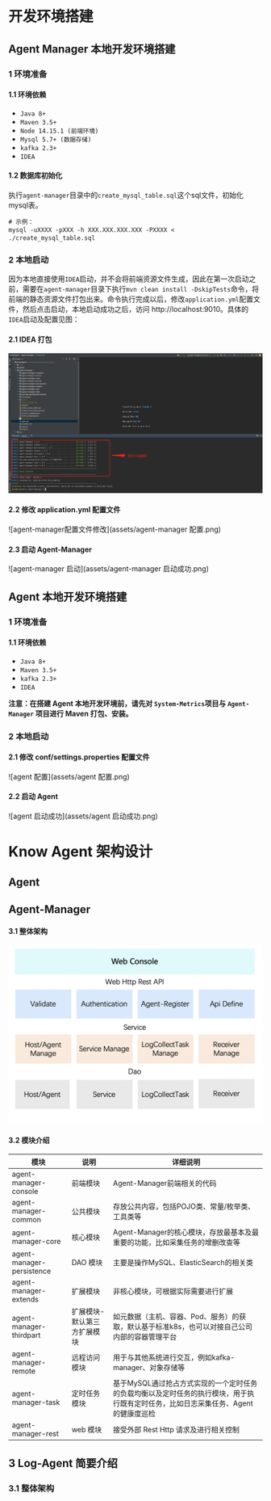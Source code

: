 # 开发环境搭建

## Agent Manager 本地开发环境搭建

### 1 环境准备

#### 1.1 环境依赖

- `Java 8+`
- `Maven 3.5+`
- `Node 14.15.1 (前端环境)`
- `Mysql 5.7+ (数据存储)`
- `kafka 2.3+`
- `IDEA`

#### 1.2 数据库初始化

​	执行`agent-manager`目录中的`create_mysql_table.sql`这个sql文件，初始化mysql表。

```
# 示例：
mysql -uXXXX -pXXX -h XXX.XXX.XXX.XXX -PXXXX < ./create_mysql_table.sql
```

### 2 本地启动

​	因为本地直接使用`IDEA`启动，并不会将前端资源文件生成，因此在第一次启动之前，需要在`agent-manager`目录下执行`mvn clean install -DskipTests`命令，将前端的静态资源文件打包出来。命令执行完成以后，修改`application.yml`配置文件，然后点击启动，本地启动成功之后，访问 http://localhost:9010。具体的`IDEA`启动及配置见图：

#### **2.1 IDEA 打包**

![agent-manager IDEA 打包](assets/agent-manager打包.png)

#### **2.2 修改 application.yml 配置文件**

![agent-manager配置文件修改](assets/agent-manager 配置.png)

#### **2.3 启动 Agent-Manager**

![agent-manager 启动](assets/agent-manager 启动成功.png)

## Agent 本地开发环境搭建

### 1 环境准备

#### 1.1 环境依赖

- `Java 8+`
- `Maven 3.5+`
- `kafka 2.3+`
- `IDEA`

**注意：在搭建 Agent 本地开发环境前，请先对 `System-Metrics`项目与 `Agent-Manager` 项目进行 Maven 打包、安装。**

### 2 本地启动

#### **2.1 修改 conf/settings.properties 配置文件**

![agent 配置](assets/agent 配置.png)

#### **2.2 启动 Agent**

![agent 启动成功](assets/agent 启动成功.png)

# Know Agent 架构设计

## Agent



## Agent-Manager

#### 3.1 整体架构

![agent-manager整体架构](assets/agent-manager%20整体架构.png)

#### 3.2 模块介绍

| 模块                      | 说明                        | 详细说明                                                     |
| ------------------------- | --------------------------- | ------------------------------------------------------------ |
| agent-manager-console     | 前端模块                    | Agent-Manager前端相关的代码                                  |
| agent-manager-common      | 公共模块                    | 存放公共内容，包括POJO类、常量/枚举类、工具类等              |
| agent-manager-core        | 核心模块                    | Agent-Manager的核心模块，存放最基本及最重要的功能，比如采集任务的增删改查等 |
| agent-manager-persistence | DAO 模块                    | 主要是操作MySQL、ElasticSearch的相关类                       |
| agent-manager-extends     | 扩展模块                    | 非核心模块，可根据实际需要进行扩展                           |
| agent-manager-thirdpart   | 扩展模块-默认第三方扩展模块 | 如元数据（主机、容器、Pod、服务）的获取，默认基于标准k8s，也可以对接自己公司内部的容器管理平台 |
| agent-manager-remote      | 远程访问模块                | 用于与其他系统进行交互，例如kafka-manager、对象存储等        |
| agent-manager-task        | 定时任务模块                | 基于MySQL通过抢占方式实现的一个定时任务的负载均衡以及定时任务的执行模块，用于执行既有定时任务，比如日志采集任务、Agent的健康度巡检 |
| agent-manager-rest        | web 模块                    | 接受外部 Rest Http 请求及进行相关控制                        |

## 

## 3 Log-Agent 简要介绍

### 3.1 整体架构

